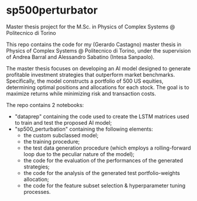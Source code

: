 # sp500perturbator
Master thesis project for the M.Sc. in Physics of Complex Systems @ Politecnico di Torino

This repo contains the code for my (Gerardo Castagno) master thesis in Physics of Complex Systems @ Politecnico di Torino, under the supervision of Andrea Barral and Alessandro Sabatino (Intesa Sanpaolo).

The master thesis focuses on developing an AI model designed to generate profitable investment strategies that outperform market benchmarks. Specifically, the model constructs a portfolio of 500 US equities, determining optimal positions and allocations for each stock. The goal is to maximize returns while minimizing risk and transaction costs.

The repo contains 2 notebooks:
- "dataprep" containing the code used to create the LSTM matrices used to train and test the proposed AI model;
- "sp500_perturbation" containing the following elements:
  - the custom subclassed model;
  - the training procedure;
  - the test data generation procedure (which employs a rolling-forward loop due to the peculiar nature of the model);
  - the code for the evaluation of the performances of the generated strategies;
  - the code for the analysis of the generated test portfolio-weights allocation;
  - the code for the feature subset selection & hyperparameter tuning processes.
